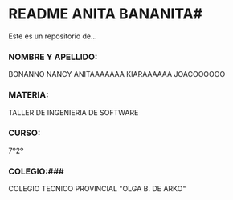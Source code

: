 # README ANITA BANANITA#
Este es un repositorio de...

### NOMBRE Y APELLIDO: ###
BONANNO NANCY
ANITAAAAAAA
KIARAAAAAA
JOACOOOOOO

### MATERIA: ###
TALLER DE INGENIERIA DE SOFTWARE

### CURSO: ###
7º2º

### COLEGIO:###
COLEGIO TECNICO PROVINCIAL "OLGA B. DE ARKO"
